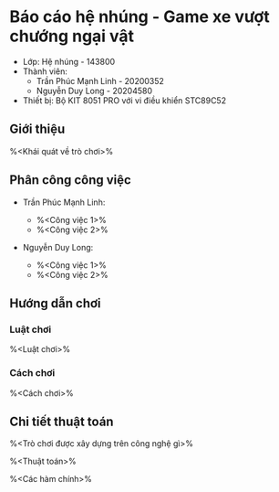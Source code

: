 # Báo cáo hệ nhúng - Game xe vượt chướng ngại vật
- Lớp: Hệ nhúng - 143800
- Thành viên:
    - Trần Phúc Mạnh Linh - 20200352
    - Nguyễn Duy Long - 20204580
- Thiết bị: Bộ KIT 8051 PRO với vi điều khiển STC89C52

## Giới thiệu
%<Khái quát về trò chơi>%

## Phân công công việc
- Trần Phúc Mạnh Linh:
    - %<Công việc 1>%
    - %<Công việc 2>%

- Nguyễn Duy Long:
    - %<Công việc 1>%
    - %<Công việc 2>%

## Hướng dẫn chơi
### Luật chơi
%<Luật chơi>%

### Cách chơi
%<Cách chơi>%

## Chi tiết thuật toán
%<Trò chơi được xây dựng trên công nghệ gì>%

%<Thuật toán>%

%<Các hàm chính>%
